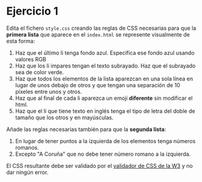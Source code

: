 # Ejercicio 1

Edita el fichero `style.css` creando las reglas de CSS necesarias para que la **primera lista** que aparece en el `index.html` se represente visualmente de esta forma:

1. Haz que el último li tenga fondo azul. Especifica ese fondo azul usando valores RGB
2. Haz que los li impares tengan el texto subrayado. Haz que el subrayado sea de color verde.
3. Haz que todos los elementos de la lista aparezcan en una sola línea en lugar de unos debajo de otros y que tengan una separación de 10 píxeles entre unos y otros.
4. Haz que al final de cada li aparezca un emoji **diferente** sin modificar el html.
5. Haz que el li que tiene texto en inglés tenga el tipo de letra del doble de tamaño que los otros y en mayúsculas.

Añade las reglas necesarias también para que la **segunda lista**:

1. En lugar de tener puntos a la izquierda de los elementos tenga números romanos.
2. Excepto "A Coruña" que no debe tener número romano a la izquierda.

El CSS resultante debe ser validado por el [validador de CSS de la W3](https://jigsaw.w3.org/css-validator/#validate_by_input) y no dar ningún error.
